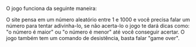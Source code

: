 O jogo funciona da seguinte maneira:

 O site pensa em um número aleatório entre 1 e 1000 e você precisa falar um número para tentar adivinha-lo, se não acerta-lo o jogo te dará dicas como: "o número é maior" ou "o número é menor" até você conseguir acertar. O jogo também tem um comando de desistência, basta falar "game over".  